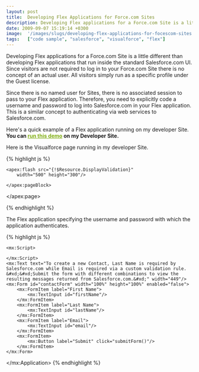 ```yaml
---
layout: post
title:  Developing Flex Applications for Force.com Sites
description: Developing Flex applications for a Force.com Site is a little different than developing Flex applications that run inside the standard Salesforce.com UI. Since visitors are not required to log in to your Force.com Site there is no concept of an actual user. All visitors simply run as a specific profile under the Guest license. Since there is no named user for Sites, there is no associated session to pass to your Flex application. Therefore, you need to explicitly code a username and password to 
date: 2009-09-07 15:19:14 +0300
image:  '/images/slugs/developing-flex-applications-for-focescom-sites.jpg'
tags:   ["code sample", "salesforce", "visualforce", "flex"]
---
```

<p>Developing Flex applications for a Force.com Site is a little different than developing Flex applications that run inside the standard Salesforce.com UI. Since visitors are not required to log in to your Force.com Site there is no concept of an actual user. All visitors simply run as a specific profile under the Guest license.</p>
<p>Since there is no named user for Sites, there is no associated session to pass to your Flex application. Therefore, you need to explicitly code a username and password to log into Salesforce.com in your Flex application. This is a similar concept to authenticating via web services to Salesforce.com.</p>
<p>Here's a quick example of a Flex application running on my developer Site. <strong>You can </strong><a style="color:#80ae14;text-decoration:underline;margin:0;padding:0;" href="http://jeffdouglas-developer-edition.na5.force.com/examples/FlexValidation" target="_blank"><strong>run this demo</strong></a><strong> on my Developer Site.</strong></p>
<p>Here is the Visualforce page running in my developer Site.</p>
{% highlight js %}<apex:page>
  <apex:sectionHeader title="Required Field and Validation Example"/>
  <apex:pageBlock >

	<apex:flash src="{!$Resource.DisplayValidation}"
		width="500" height="300"/>

	</apex:pageBlock>
</apex:page>

{% endhighlight %}
<p>The Flex application specifying the username and password with which the application authenticates.</p>
{% highlight js %}<?xml version="1.0" encoding="utf-8"?>
<mx:Application xmlns:mx="http://www.adobe.com/2006/mxml"
  backgroundGradientAlphas="[1.0, 1.0]"
  backgroundGradientColors="[#F3F3EC, #F3F3EC]"
  creationComplete="login()"
  layout="vertical"
  height="300" width="500">

	<mx:Script>
  <![CDATA[
  import com.salesforce.*;
  import com.salesforce.objects.*;
  import com.salesforce.results.*;
  import mx.controls.Alert;

  [Bindable] public var sfdc:Connection = new Connection();

  private function login():void {

  var lr:LoginRequest = new LoginRequest();
  sfdc.protocol = "http";
  sfdc.serverUrl = "http://na5.salesforce.com/services/Soap/u/14.0";
  lr.username = "YOUR_USERNAME";
  lr.password = "YOUR_PASSWORD_AND_TOKEN";
  lr.callback = new AsyncResponder(loginSuccess, loginFault);
  sfdc.login(lr);

  }

		private function submitForm():void {

			var aSo:Array = new Array();
			var so:SObject = new SObject("Contact");
			so.FirstName = firstName.text;
			so.LastName = lastName.text;
			so.Email = email.text;

			aSo.push(so);

			sfdc.create(aSo,
				new AsyncResponder(
					function (obj:Object):void {
						if (obj[0].success == true) {
							Alert.show("Created record: "+obj[0].id);
						} else {
							Alert.show(obj[0].errors[0].message)
						}
					}, sfdcFailure
				)
			);

		}

		private function loginSuccess(result:Object):void {
			contactForm.enabled = true;
		}

  private function sfdcFailure(fault:Object):void {
  Alert.show(fault.faultstring);
  }

  private function loginFault(fault:Object):void
  {
  Alert.show("Could not log into SFDC: "+fault.fault.faultString,"Login Error");
  }

  ]]>
	</mx:Script>
	<mx:Text text="To create a new Contact, Last Name is required by Salesforce.com while Email is required via a custom validation rule. &#xd;&#xd;Submit the form with different combinations to view the resulting messages returned from Salesforce.com.&#xd;" width="449"/>
	<mx:Form id="contactForm" width="100%" height="100%" enabled="false">
		<mx:FormItem label="First Name">
			<mx:TextInput id="firstName"/>
		</mx:FormItem>
		<mx:FormItem label="Last Name">
			<mx:TextInput id="lastName"/>
		</mx:FormItem>
		<mx:FormItem label="Email">
			<mx:TextInput id="email"/>
		</mx:FormItem>
		<mx:FormItem>
			<mx:Button label="Submit" click="submitForm()"/>
		</mx:FormItem>
	</mx:Form>

</mx:Application>
{% endhighlight %}

